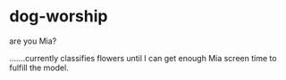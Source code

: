 # dog-worship
are you Mia?


.......currently classifies flowers until I can get enough Mia screen time to fulfill the model.
